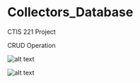 # Collectors_Database
 CTIS 221 Project
 
 CRUD Operation

![alt text](https://i.imgur.com/HX9XQW3.png)

![alt text](https://i.imgur.com/hZhhHTm.png)